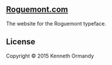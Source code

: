 ## [Roguemont.com](http://roguemont.com)

The website for the Roguemont typeface.

## License

Copyright © 2015 Kenneth Ormandy
